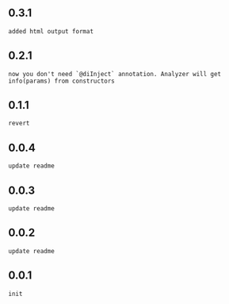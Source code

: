 ## 0.3.1
    added html output format
## 0.2.1
    now you don't need `@diInject` annotation. Analyzer will get info(params) from constructors
## 0.1.1
    revert
## 0.0.4
    update readme
## 0.0.3
    update readme
## 0.0.2
    update readme
## 0.0.1
    init
